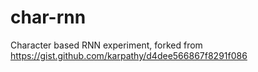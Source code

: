 # char-rnn
Character based RNN experiment, forked from https://gist.github.com/karpathy/d4dee566867f8291f086
